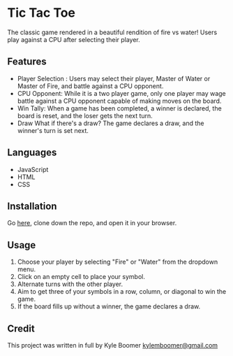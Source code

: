 # Tic Tac Toe
The classic game rendered in a beautiful rendition of fire vs water! Users play against a CPU after selecting their player.

## Features
- Player Selection :
Users may select their player, Master of Water or Master of Fire, and battle against a CPU opponent.
- CPU Opponent:
While it is a two player game, only one player may wage battle against a CPU opponent capable of making moves on the board.
- Win Tally:
When a game has been completed, a winner is declared, the board is reset, and the loser gets the next turn.
- Draw
What if there's a draw? The game declares a draw, and the winner's turn is set next.

## Languages
- JavaScript
- HTML
- CSS

## Installation 
Go [here](www.github.com/kylemboomer/tic-tac-toe), clone down the repo, and open it in your browser.

## Usage
1. Choose your player by selecting "Fire" or "Water" from the dropdown menu.
2. Click on an empty cell to place your symbol.
3. Alternate turns with the other player.
4. Aim to get three of your symbols in a row, column, or diagonal to win the game.
5. If the board fills up without a winner, the game declares a draw.

## Credit
This project was written in full by Kyle Boomer kylemboomer@gmail.com
